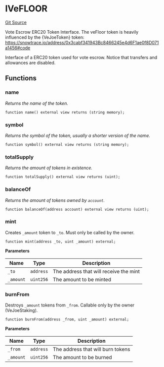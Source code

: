 # IVeFLOOR
[Git Source](https://github.com/FloorDAO/floor-v2/blob/537a38ba21fa97b6f7763cc3c1b0ee2a21e56857/src/interfaces/tokens/VeFloor.sol)

Vote Escrow ERC20 Token Interface.
The veFloor token is heavily influenced by the {VeJoeToken} token:
https://snowtrace.io/address/0x3cabf341943Bc8466245e4d6F1ae0f8D071a1456#code

Interface of a ERC20 token used for vote escrow. Notice that transfers and
allowances are disabled.


## Functions
### name

*Returns the name of the token.*


```solidity
function name() external view returns (string memory);
```

### symbol

*Returns the symbol of the token, usually a shorter version of the
name.*


```solidity
function symbol() external view returns (string memory);
```

### totalSupply

*Returns the amount of tokens in existence.*


```solidity
function totalSupply() external view returns (uint);
```

### balanceOf

*Returns the amount of tokens owned by `account`.*


```solidity
function balanceOf(address account) external view returns (uint);
```

### mint

Creates `_amount` token to `_to`. Must only be called by the owner.


```solidity
function mint(address _to, uint _amount) external;
```
**Parameters**

|Name|Type|Description|
|----|----|-----------|
|`_to`|`address`|The address that will receive the mint|
|`_amount`|`uint256`|The amount to be minted|


### burnFrom

Destroys `_amount` tokens from `_from`. Callable only by the owner (VeJoeStaking).


```solidity
function burnFrom(address _from, uint _amount) external;
```
**Parameters**

|Name|Type|Description|
|----|----|-----------|
|`_from`|`address`|The address that will burn tokens|
|`_amount`|`uint256`|The amount to be burned|


